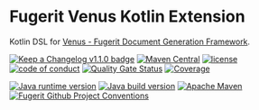 # Fugerit Venus Kotlin Extension

Kotlin DSL for [Venus - Fugerit Document Generation Framework](https://github.com/fugerit-org/fj-doc).

[![Keep a Changelog v1.1.0 badge](https://img.shields.io/badge/changelog-Keep%20a%20Changelog%20v1.1.0-%23E05735)](CHANGELOG.md)
[![Maven Central](https://img.shields.io/maven-central/v/org.fugerit.java/fj-doc-ext-kotlin.svg)](https://mvnrepository.com/artifact/org.fugerit.java/fj-doc-ext-kotlin)
[![license](https://img.shields.io/badge/License-Apache%20License%202.0-teal.svg)](https://opensource.org/licenses/Apache-2.0)
[![code of conduct](https://img.shields.io/badge/conduct-Contributor%20Covenant-purple.svg)](https://github.com/fugerit-org/fj-universe/blob/main/CODE_OF_CONDUCT.md)
[![Quality Gate Status](https://sonarcloud.io/api/project_badges/measure?project=fugerit-org_fj-doc-ext-kotlin&metric=alert_status)](https://sonarcloud.io/summary/new_code?id=fugerit-org_fj-doc-ext-kotlin)
[![Coverage](https://sonarcloud.io/api/project_badges/measure?project=fugerit-org_fj-doc-ext-kotlin&metric=coverage)](https://sonarcloud.io/summary/new_code?id=fugerit-org_fj-doc-ext-kotlin)

[![Java runtime version](https://img.shields.io/badge/run%20on-java%208+-%23113366.svg?style=for-the-badge&logo=openjdk&logoColor=white)](https://universe.fugerit.org/src/docs/versions/java11.html)
[![Java build version](https://img.shields.io/badge/build%20on-java%2011+-%23ED8B00.svg?style=for-the-badge&logo=openjdk&logoColor=white)](https://universe.fugerit.org/src/docs/versions/java11.html)
[![Apache Maven](https://img.shields.io/badge/Apache%20Maven-3.9.0+-C71A36?style=for-the-badge&logo=Apache%20Maven&logoColor=white)](https://universe.fugerit.org/src/docs/versions/maven3_9.html)
[![Fugerit Github Project Conventions](https://img.shields.io/badge/Fugerit%20Org-Project%20Conventions-1A36C7?style=for-the-badge&logo=Onlinect%20Playground&logoColor=white)](https://universe.fugerit.org/src/docs/conventions/index.html)
